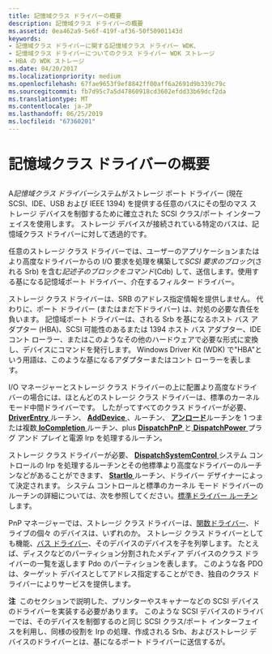 ```yaml
---
title: 記憶域クラス ドライバーの概要
description: 記憶域クラス ドライバーの概要
ms.assetid: 0ea462a9-5e6f-419f-af36-50f50901143d
keywords:
- 記憶域クラス ドライバーに関する記憶域クラス ドライバー WDK、
- 記憶域クラス ドライバーについてのクラス ドライバー WDK ストレージ
- HBA の WDK ストレージ
ms.date: 04/20/2017
ms.localizationpriority: medium
ms.openlocfilehash: 67fae9653f9ef8842ff00aff6a2691d9b339c79c
ms.sourcegitcommit: fb7d95c7a5d47860918cd3602efdd33b69dcf2da
ms.translationtype: MT
ms.contentlocale: ja-JP
ms.lasthandoff: 06/25/2019
ms.locfileid: "67360201"
---
```

# <a name="introduction-to-storage-class-drivers"></a>記憶域クラス ドライバーの概要


## <span id="ddk_introduction_to_storage_class_drivers_kg"></span><span id="DDK_INTRODUCTION_TO_STORAGE_CLASS_DRIVERS_KG"></span>


A*記憶域クラス ドライバー*システムがストレージ ポート ドライバー (現在 SCSI、IDE、USB および IEEE 1394) を提供する任意のバスにその型のマス ストレージ デバイスを制御するために確立された SCSI クラス/ポート インターフェイスを使用します。 ストレージ デバイスが接続されている特定のバスは、記憶域クラス ドライバーに対して透過的です。

任意のストレージ クラス ドライバーでは、ユーザーのアプリケーションまたはより高度なドライバーからの I/O 要求を処理を構築して*SCSI 要求のブロック*(される Srb) を含む*記述子のブロックをコマンド*(Cdb) して、送信します。使用する基になる記憶域ポート ドライバー、介在するフィルター ドライバー。

ストレージ クラス ドライバーは、SRB のアドレス指定情報を提供しません。 代わりに、ポート ドライバー (またはまだ下ドライバー) は、対処の必要な責任を負います。 記憶域ポート ドライバーは、される Srb を基になるホスト バス アダプター (HBA)、SCSI 可能性のあるまたは 1394 ホスト バス アダプター、IDE コント ローラー、またはこのようなその他のハードウェアで必要な形式に変換し、デバイスにコマンドを発行します。 Windows Driver Kit (WDK) で"HBA"という用語は、このような基になるアダプターまたはコント ローラーを表します。

I/O マネージャーとストレージ クラス ドライバーの上に配置より高度なドライバーの場合には、ほとんどのストレージ クラス ドライバーは、標準のカーネル モード中間ドライバーです。 したがってすべてのクラス ドライバーが必要、 [ **DriverEntry** ](https://docs.microsoft.com/windows-hardware/drivers/ddi/content/wdm/nc-wdm-driver_initialize)ルーチン、 [ **AddDevice** ](https://docs.microsoft.com/windows-hardware/drivers/ddi/content/wdm/nc-wdm-driver_add_device) 、ルーチン、 [ **アンロード**](https://docs.microsoft.com/windows-hardware/drivers/ddi/content/wdm/nc-wdm-driver_unload)ルーチンを 1 つまたは複数[ **IoCompletion** ](https://docs.microsoft.com/windows-hardware/drivers/ddi/content/wdm/nc-wdm-io_completion_routine)ルーチン、plus [ **DispatchPnP** ](https://docs.microsoft.com/windows-hardware/drivers/ddi/content/wdm/nc-wdm-driver_dispatch)と[ **DispatchPower** ](https://docs.microsoft.com/windows-hardware/drivers/ddi/content/wdm/nc-wdm-driver_dispatch)プラグ アンド プレイと電源 Irp を処理するルーチン。

ストレージ クラス ドライバーが必要、 [ **DispatchSystemControl** ](https://docs.microsoft.com/windows-hardware/drivers/ddi/content/wdm/nc-wdm-driver_dispatch)システム コントロールの Irp を処理するルーチンとその他標準より高度なドライバーのルーチンなどがあることができます、 [ **StartIo** ](https://docs.microsoft.com/windows-hardware/drivers/ddi/content/wdm/nc-wdm-driver_startio)ルーチン、ドライバー デザイナーによって決定されます。 システム コントロールと標準のカーネル モード ドライバーのルーチンの詳細については、次を参照してください。[標準ドライバー ルーチン](https://docs.microsoft.com/windows-hardware/drivers/kernel/introduction-to-standard-driver-routines)します。

PnP マネージャーでは、ストレージ クラス ドライバーは、[関数ドライバー](https://docs.microsoft.com/windows-hardware/drivers/kernel/function-drivers)、ドライブの個々 のデバイスは、いずれのか。 ストレージ クラス ドライバーとしても機能、[バス ドライバー](https://docs.microsoft.com/windows-hardware/drivers/kernel/bus-drivers)、そのデバイスのデバイスを子を列挙します。 たとえば、ディスクなどのパーティション分割されたメディア デバイスのクラス ドライバーの一覧を返します Pdo のパーティションを表します。 このような各 PDO は、ターゲット デバイスとしてアドレス指定することができ、独自のクラス ドライバーによりサービスを提供します。

**注**  このセクションで説明した、プリンターやスキャナーなどの SCSI デバイスのドライバーを実装する必要があります。 このような SCSI デバイスのドライバーでは、そのデバイスを制御するのと同じ SCSI クラス/ポート インターフェイスを利用し、同様の役割を Irp の処理、作成される Srb、およびストレージ デバイスのドライバーとは、基になるポート ドライバーに送信するが。

 

 

 




